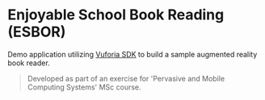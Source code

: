 # Enjoyable School Book Reading (ESBOR)

Demo application utilizing [Vuforia SDK](http://www.vuforia.com/) to build a sample augmented reality book reader.

> Developed as part of an exercise for 'Pervasive and Mobile Computing Systems' MSc course.

